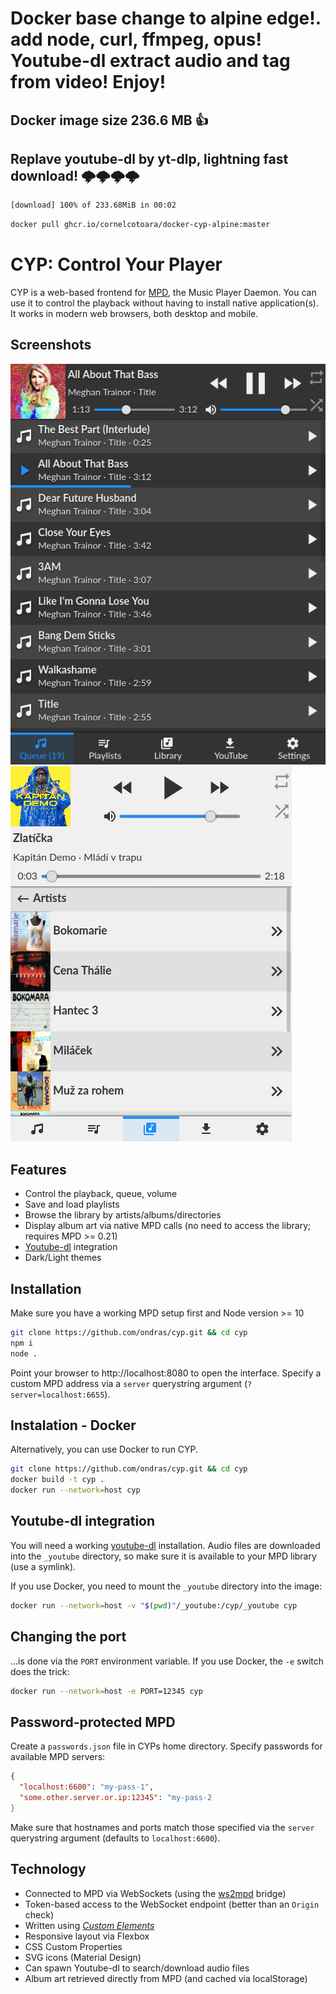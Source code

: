 # Docker base change to alpine edge!. add node, curl, ffmpeg, opus! Youtube-dl extract audio and tag from video! Enjoy! 
## Docker image size 236.6 MB 👍
## Replave youtube-dl by yt-dlp, lightning fast download! 🌩️🌩️🌩️🌩️
```sh
[download] 100% of 233.68MiB in 00:02 
```
```sh
docker pull ghcr.io/cornelcotoara/docker-cyp-alpine:master
```

# CYP: Control Your Player

CYP is a web-based frontend for [MPD](https://www.musicpd.org/), the Music Player Daemon. You can use it to control the playback without having to install native application(s). It works in modern web browsers, both desktop and mobile.

## Screenshots

![](misc/screen1.png) ![](misc/screen2.png)


## Features
  - Control the playback, queue, volume
  - Save and load playlists
  - Browse the library by artists/albums/directories
  - Display album art via native MPD calls (no need to access the library; requires MPD >= 0.21)
  - [Youtube-dl](https://ytdl-org.github.io/youtube-dl/index.html) integration
  - Dark/Light themes


## Installation

Make sure you have a working MPD setup first and Node version >= 10

```sh
git clone https://github.com/ondras/cyp.git && cd cyp
npm i
node .
```

Point your browser to http://localhost:8080 to open the interface. Specify a custom MPD address via a `server` querystring argument (`?server=localhost:6655`).

## Instalation - Docker

Alternatively, you can use Docker to run CYP.

```sh
git clone https://github.com/ondras/cyp.git && cd cyp
docker build -t cyp .
docker run --network=host cyp
```

## Youtube-dl integration

You will need a working [youtube-dl](https://ytdl-org.github.io/youtube-dl/index.html) installation. Audio files are downloaded into the `_youtube` directory, so make sure it is available to your MPD library (use a symlink).

If you use Docker, you need to mount the `_youtube` directory into the image:

```sh
docker run --network=host -v "$(pwd)"/_youtube:/cyp/_youtube cyp
```


## Changing the port

...is done via the `PORT` environment variable. If you use Docker, the `-e` switch does the trick:

```sh
docker run --network=host -e PORT=12345 cyp
```

## Password-protected MPD

Create a `passwords.json` file in CYPs home directory. Specify passwords for available MPD servers:

```json
{
  "localhost:6600": "my-pass-1",
  "some.other.server.or.ip:12345": "my-pass-2
}
```

Make sure that hostnames and ports match those specified via the `server` querystring argument (defaults to `localhost:6600`).

## Technology
  - Connected to MPD via WebSockets (using the [ws2mpd](https://github.com/ondras/ws2mpd/) bridge)
  - Token-based access to the WebSocket endpoint (better than an `Origin` check)
  - Written using [*Custom Elements*](https://developer.mozilla.org/en-US/docs/Web/Web_Components/Using_custom_elements)
  - Responsive layout via Flexbox
  - CSS Custom Properties
  - SVG icons (Material Design)
  - Can spawn Youtube-dl to search/download audio files
  - Album art retrieved directly from MPD (and cached via localStorage)
